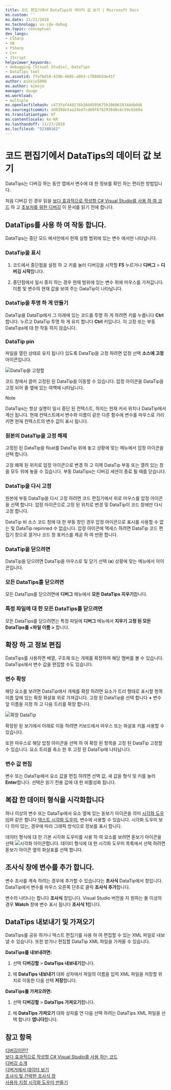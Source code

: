 ```yaml
---
title: 코드 편집기에서 DataTips의 데이터 값 보기 | Microsoft Docs
ms.custom: ''
ms.date: 11/21/2018
ms.technology: vs-ide-debug
ms.topic: conceptual
dev_langs:
- CSharp
- VB
- FSharp
- C++
- JScript
helpviewer_keywords:
- debugging [Visual Studio], DataTips
- DataTips tool
ms.assetid: ffa7bd18-439b-4685-a9b3-c7884b5de41f
author: mikejo5000
ms.author: mikejo
manager: douge
ms.workload:
- multiple
ms.openlocfilehash: c473faf449176b38d4505675b1060618344db0d6
ms.sourcegitcommit: dd839de3aa24ed7cd69f676293648c6c59c6560a
ms.translationtype: HT
ms.contentlocale: ko-KR
ms.lasthandoff: 11/27/2018
ms.locfileid: "52388162"
---
```

# <a name="view-data-values-in-datatips-in-the-code-editor"></a>코드 편집기에서 DataTips의 데이터 값 보기

DataTips는 디버깅 하는 동안 앱에서 변수에 대 한 정보를 확인 하는 편리한 방법입니다. 

처음 디버깅 인 경우 읽을 [보다 효과적으로 작성할 C# Visual Studio를 사용 하 여 코드](../debugger/write-better-code-with-visual-studio.md) 하 고 [초보자를 위한 디버깅](../debugger/debugging-absolute-beginners.md) 이 문서를 읽기 전에 합니다.
  
## <a name="work-with-datatips"></a>DataTips를 사용 하 여 작동 합니다.

DataTips는 중단 모드 에서만에서 현재 실행 범위에 있는 변수 에서만 나타납니다.

### <a name="display-a-datatip"></a>DataTip을 표시  
  
1. 코드에서 중단점을 설정 하 고 키를 눌러 디버깅을 시작할 **F5** 누르거나 **디버그** > **디버깅 시작**합니다.
  
1. 중단점에서 일시 중지 하는 경우 현재 범위에 있는 변수 위에 마우스를 가져갑니다. 이름 및 변수의 현재 값을 보여 주는 DataTip이 나타납니다.

### <a name="make-a-datatip-transparent"></a>DataTip을 투명 하 게 만들기  

DataTip을 DataTip에서 그 아래에 있는 코드를 투명 하 게 하려면 키를 누릅니다 **Ctrl**합니다. 누르고 DataTip 투명 하 게 유지 합니다 **Ctrl** 키입니다. 이 고정 또는 부동 DataTips에 대 한 작동 하지 않습니다.  
### <a name="pin-a-datatip"></a>DataTip pin

파일을 열린 상태로 유지 됩니다 있도록 DataTip을 고정 하려면 압정 선택 **소스에 고정** 아이콘입니다. 

![DataTip을 고정할](../debugger/media/dbg-tips-data-tips-pinned.png "DataTip을 고정")

코드 창에서 끌어 고정된 된 DataTip을 이동할 수 있습니다. 압정 아이콘을 DataTip을 고정 되어 줄 옆에 있는 여백에 나타납니다. 

>[!NOTE]
>DataTips는 항상 실행이 일시 중단 된 컨텍스트, 하지는 현재 커서 위치나 DataTip에서 계산 됩니다. 현재 컨텍스트에서 변수와 이름이 같은 다른 함수에 변수를 마우스로 가리키면 현재 컨텍스트의 변수 값이 표시 됩니다.
  
### <a name="unpin-a-datatip-from-source"></a>원본의 DataTip을 고정 해제

고정된 된 DataTip을 float를 DataTip 위에 놓고 상황에 맞는 메뉴에서 압정 아이콘을 선택 합니다. 

고정 해제 된 위치로 압정 아이콘으로 변경 하 고 이제 DataTip 부동 또는 열려 있는 창을 모두 위에 놓을 수 있습니다. 부동 DataTips는 디버깅 세션이 종료 될 때를 닫습니다.  
  
### <a name="repin-a-datatip"></a>DataTip을 다시 고정  
  
원본에 부동 DataTip을 다시 고정 하려면 코드 편집기에서 위로 마우스를 압정 아이콘을 선택 합니다. 압정 아이콘으로 고정 된 위치로 변경 및 DataTip이 코드 창에만 다시 고정 합니다. 

DataTip 비 소스 코드 창에 대 한 부동 창인 경우 압정 아이콘으로 표시를 사용할 수 없는 및 DataTip repinned 수 없습니다. 압정 아이콘에 액세스 하려면 DataTip 코드 편집기 창으로 끌거나 코드 창 포커스를 제공 하 여 반환 합니다. 
  
### <a name="close-a-datatip"></a>DataTip을 닫으려면  
  
DataTip을 닫으려면 DataTip을 마우스로 및 닫기 선택 (**x**) 상황에 맞는 메뉴에서 아이콘입니다.  
  
### <a name="close-all-datatips"></a>모든 DataTips를 닫으려면  
  
모든 DataTips를 닫으려면에 **디버그** 메뉴에서 **모든 DataTips 지우기**합니다.  
  
### <a name="close-all-datatips-for-a-specific-file"></a>특정 파일에 대 한 모든 DataTips를 닫으려면  
  
모든 DataTips를 닫으려면는 특정 파일에 **디버그** 메뉴에서 **지우기 고정 된 모든 DataTips를 \<파일 이름 >** 합니다.  
  
## <a name="expand-and-edit-information"></a>확장 하 고 정보 편집  
DataTips를 사용하면 배열, 구조체 또는 개체를 확장하여 해당 멤버를 볼 수 있습니다. DataTips에서 변수 값을 편집할 수도 있습니다.  
  
### <a name="expand-a-variable"></a>변수 확장

해당 요소를 보려면 DataTip에서 개체를 확장 하려면 요소가 트리 형태로 표시할 항목 이름 앞에 있는 확장 화살표 위로 가져갑니다. 고정 된 DataTip을 선택 합니다 **+** 변수 앞 이름을 지정 하 고 다음 트리를 확장 합니다. 

![확장 DataTip](../debugger/media/dbg-tour-data-tips.png "DataTip 확장")

확장된 된 보기에서 아래로 이동 하려면 키보드에서 마우스 또는 화살표 키를 사용할 수 있습니다. 

또한 마우스로 해당 압정 아이콘을 선택 하 여 확장 된 항목을 고정 된 DataTip 고정할 수 있습니다. 요소 트리를 축소 한 후 고정 된 DataTip에 나타납니다. 

### <a name="edit-the-value-of-a-variable"></a>변수 값 편집

변수 또는 DataTip에서 요소 값을 편집 하려면 선택 값, 새 값을 형식 및 키를 눌러 **Enter**합니다. 선택은 읽기 전용 값에 대 한 비활성화 됩니다.  

## <a name="visualize-complex-data-types"></a>복잡 한 데이터 형식을 시각화합니다  

하나 이상의 변수 또는 DataTip에서 요소 옆에 있는 돋보기 아이콘을 의미 [시각화 도우미](../debugger/create-custom-visualizers-of-data.md)와 같은 합니다 [텍스트 시각화 도우미](../debugger/string-visualizer-dialog-box.md), 변수에 사용할 수 있습니다. 시각화 도우미 보다 의미 있는, 경우에 따라 그래픽 방식으로 정보를 표시 합니다.
  
데이터 형식에 대 한 기본 시각화 도우미를 사용 하 여 요소를 보려면 돋보기 아이콘을 선택 ![시각화 아이콘](../debugger/media/dbg-tips-visualizer-icon.png "시각화 아이콘")합니다. 데이터 형식에 대 한 시각화 도우미 목록에서 선택 하려면 돋보기 아이콘 옆의 화살표를 선택 합니다.  

## <a name="add-a-variable-to-a-watch-window"></a>조사식 창에 변수를 추가 합니다.  

변수 조사를 계속 하려는 경우에 추가할 수 있습니다는 **조사식** DataTip에서 창입니다. DataTip에서 변수를 마우스 오른쪽 단추로 클릭 **조사식 추가**합니다. 

변수의 나타나는 합니다 **조사식** 창입니다. Visual Studio 버전을 지 원하는 둘 이상의 경우 **Watch** 창에 변수 표시 됩니다 **조사식 1**합니다. 
  
## <a name="import-and-export-datatips"></a>DataTips 내보내기 및 가져오기  

DataTips를 공유 하거나 텍스트 편집기를 사용 하 여 편집할 수 있는 XML 파일로 내보낼 수 있습니다. 또한 받거나 편집할 DataTip XML 파일을 가져올 수 있습니다. 
  
**DataTips를 내보내려면:** 
  
1. 선택 **디버깅할** > **DataTips 내보내기**합니다.  
   
1. 에 **DataTips 내보내기** 대화 상자에서 파일의 이름을 입력 XML 파일을 저장할 위치로 이동한 다음 선택 **저장**합니다.  
  
**DataTips를 가져오려면:** 
  
1. 선택 **디버깅할** > **DataTips 가져오기**합니다.  
   
1. 에 **DataTips 가져오기** 대화 상자를 연 다음 선택 하려는 DataTips XML 파일을 선택 합니다 **엽니다**합니다.  

## <a name="see-also"></a>참고 항목  
 [디버깅이란?](../debugger/what-is-debugging.md)  
 [보다 효과적으로 작성할 C# Visual Studio를 사용 하는 코드](../debugger/write-better-code-with-visual-studio.md)  
 [디버깅 소개](../debugger/debugger-feature-tour.md)   
 [디버거에서 데이터 보기](../debugger/viewing-data-in-the-debugger.md)   
 [조사식 및 간략한 조사식 창](../debugger/watch-and-quickwatch-windows.md)   
 [사용자 지정 시각화 도우미 만들기](../debugger/create-custom-visualizers-of-data.md)   
